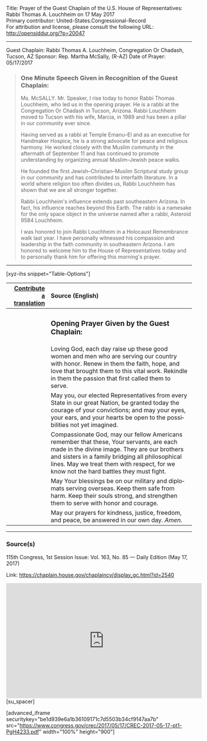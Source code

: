 <html>
<head></head>
<body>
Title: Prayer of the Guest Chaplain of the U.S. House of Representatives: Rabbi Thomas A. Louchheim on 17 May 2017<br />
Primary contributor: United-States.Congressional-Record<br />
For attribution and license, please consult the following URL: <a href="http://opensiddur.org/?p=20047">http://opensiddur.org/?p=20047</a>
<p />
<hr />

Guest Chaplain: Rabbi Thomas A. Louchheim, Congregation Or Chadash, Tucson, AZ
Sponsor: Rep. Martha McSally, (R-AZ)
Date of Prayer: 05/17/2017

<blockquote>
<h3>One Minute Speech Given in Recognition of the Guest Chaplain:</h3>
Ms. McSALLY. Mr. Speaker, I rise today to honor Rabbi Thomas Louchheim, who led us in the opening prayer. He is a rabbi at the Congregation Or Chadash in Tucson, Arizona. Rabbi Louchheim moved to Tucson with his wife, Marcia, in 1989 and has been a pillar in our community ever since.

Having served as a rabbi at Temple Emanu–El and as an executive for Handmaker Hospice, he is a strong advocate for peace and religious harmony. He worked closely with the Muslim community in the aftermath of September 11 and has continued to promote understanding by organizing annual Muslim–Jewish peace walks.

He founded the first Jewish–Christian–Muslim Scriptural study group in our community and has contributed to interfaith literature. In a world where religion too often divides us, Rabbi Louchheim has shown that we are all stronger together.

Rabbi Louchheim's influence extends past southeastern Arizona. In fact, his influence reaches beyond this Earth. The rabbi is a namesake for the only space object in the universe named after a rabbi, Asteroid 9584 Louchheim.

I was honored to join Rabbi Louchheim in a Holocaust Remembrance walk last year. I have personally witnessed his compassion and leadership in the faith community in southeastern Arizona. I am honored to welcome him to the House of Representatives today and to personally thank him for offering this morning's prayer.
</blockquote>

<hr />

[xyz-ihs snippet="Table-Options"]<table style="margin-left: auto; margin-right: auto;" class="draggable">
<thead><tr><th id="x" style="text-align: right;"><a href="/translate/" target="_blank" rel="noopener">Contribute a translation</a></th><th style="text-align: left;">Source (English)</th></tr></thead>
<tbody>
<tr><td style="vertical-align:top;">
<div class="liturgy" lang="he">

</span></div></td>
 
<td style="vertical-align:top;">
<div class="english" lang="en">
<h3>Opening Prayer Given by the Guest Chaplain:</h3>
</div></td></tr>


<tr><td style="vertical-align:top;">
<div class="liturgy" lang="he">

</span></div></td>
 
<td style="vertical-align:top;">
<div class="english" lang="en">
Loving God, 
each day raise up these good women and men 
who are serving our country with honor. 
Renew in them 
the faith, 
hope, 
and love 
that brought them to this vital work. 
Rekindle in them the passion 
that first called them to serve.
</div></td></tr>


<tr><td style="vertical-align:top;">
<div class="liturgy" lang="he">

</span></div></td>
 
<td style="vertical-align:top;">
<div class="english" lang="en">
May you, our elected Representatives 
from every State in our great Nation, 
be granted today the courage of your convictions; 
and may your eyes, your ears, and your hearts be open 
to the possibilities not yet imagined.
</div></td></tr>


<tr><td style="vertical-align:top;">
<div class="liturgy" lang="he">

</span></div></td>
 
<td style="vertical-align:top;">
<div class="english" lang="en">
Compassionate God, 
may our fellow Americans remember that these, Your servants, 
are each made in the divine image. 
They are our brothers and sisters 
in a family bridging all philosophical lines. 
May we treat them with respect, 
for we know not the hard battles they must fight.
</div></td></tr>


<tr><td style="vertical-align:top;">
<div class="liturgy" lang="he">

</span></div></td>
 
<td style="vertical-align:top;">
<div class="english" lang="en">
May Your blessings be on 
our military and diplomats 
serving overseas. 
Keep them safe from harm. 
Keep their souls strong, 
and strengthen them 
to serve with honor and courage.
</div></td></tr>


<tr><td style="vertical-align:top;">
<div class="liturgy" lang="he">

</span></div></td>
 
<td style="vertical-align:top;">
<div class="english" lang="en">
May our prayers 
for kindness, 
justice, 
freedom, 
and peace, 
be answered in our own day. 
<em>Amen.</em>
</div></td></tr>
</tbody></table>

<hr />

<h3>Source(s)</h3>

115th Congress, 1st Session
Issue: Vol. 163, No. 85 — Daily Edition (May 17, 2017)

Link: <a href="https://chaplain.house.gov/chaplaincy/display_gc.html?id=2540">https://chaplain.house.gov/chaplaincy/display_gc.html?id=2540</a>

<iframe width=530 height=312 src='https://www.c-span.org/video/standalone/?c4670136/rabbi-thomas-louchheim-congregation-chadash-tucson-arizona' allowfullscreen='allowfullscreen' frameborder=0></iframe>[su_spacer]

[advanced_iframe securitykey="be1d939e6a1b36109171c7d5503b34cf9147aa7b" src="https://www.congress.gov/crec/2017/05/17/CREC-2017-05-17-pt1-PgH4233.pdf" width="100%" height="900"]
</body>
</html>